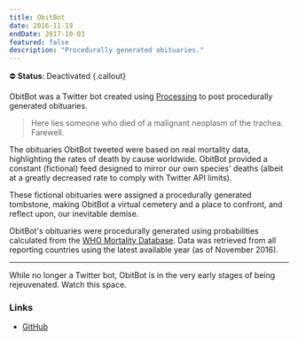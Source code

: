 ```yaml
---
title: ObitBot
date: 2016-11-19
endDate: 2017-10-03
featured: false
description: "Procedurally generated obituaries."
---
```


⛔ **Status**: Deactivated {.callout}

ObitBot was a Twitter bot created using [Processing]((http://processing.org/)) to post procedurally generated obituaries.

> Here lies someone who died of a malignant neoplasm of the trachea. Farewell.

The obituaries ObitBot tweeted were based on real mortality data, highlighting the rates of death by cause worldwide. ObitBot provided a constant (fictional) feed designed to mirror our own species' deaths (albeit at a greatly decreased rate to comply with Twitter API limits).

These fictional obituaries were assigned a procedurally generated tombstone, making ObitBot a virtual cemetery and a place to confront, and reflect upon, our inevitable demise.

ObitBot's obituaries were procedurally generated using probabilities calculated from the [WHO Mortality Database](http://www.who.int/healthinfo/mortality_data/). Data was retrieved from all reporting countries using the latest available year (as of November 2016).

---

While no longer a Twitter bot, ObitBot is in the very early stages of being rejeuvenated. Watch this space.

### Links
- [GitHub](https://github.com/codemacabre/obitbot/)
